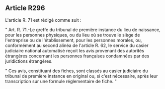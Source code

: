 Article R296
----
L'article R. 71 est rédigé comme suit :

" Art. R. 71.-Le greffe du tribunal de première instance du lieu de naissance,
pour les personnes physiques, ou du lieu où se trouve le siège de l'entreprise
ou de l'établissement, pour les personnes morales, ou, conformément au second
alinéa de l'article R. 62, le service du casier judiciaire national automatisé
reçoit les avis provenant des autorités étrangères concernant les personnes
françaises condamnées par des juridictions étrangères.

" Ces avis, constituant des fiches, sont classés au casier judiciaire du
tribunal de première instance en original ou, si c'est nécessaire, après leur
transcription sur une formule réglementaire de fiche. "
